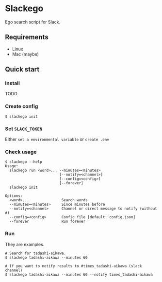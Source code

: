 Slackego
========

Ego search script for Slack.


Requirements
------------

* Linux
* Mac (maybe)


Quick start
-----------

### Install

TODO


### Create config

```
$ slackego init
```


### Set `SLACK_TOKEN`

Either `set a environmental variable` or `create .env`


### Check usage

```
$ slackego --help
Usage:
  slackego run <word>... --minutes=<minutes>
                         [--notify=<channel>]
                         [--config=<config>]
                         [--forever]
  slackego init

Options:
  <word>...               Search words
  --minutes=<minutes>     Since minutes before
  --notify=<channel>      Channel or direct message to notify (without #)
  --config=<config>       Config file [default: config.json]
  --forever               Run forever
```


### Run

They are examples.

```
# Search for tadashi-aikawa.
$ slackego tadashi-aikawa --minutes 60

# If you want to notify results to #times_tadashi-aikawa (slack channel)
$ slackego tadashi-aikawa --minutes 60 --notify times_tadashi-aikawa
```

